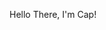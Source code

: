 Hello There, I'm Cap!

<!--
**CapIsTainCap/CapIsTainCap** is a ✨ _special_ ✨ repository because its `README.md` (this file) appears on your GitHub profile.
I'm currently learning JavaScript to make my websites better, and I'm making projects on the way.

Ask me about anything...

Have A Nice Day :)

